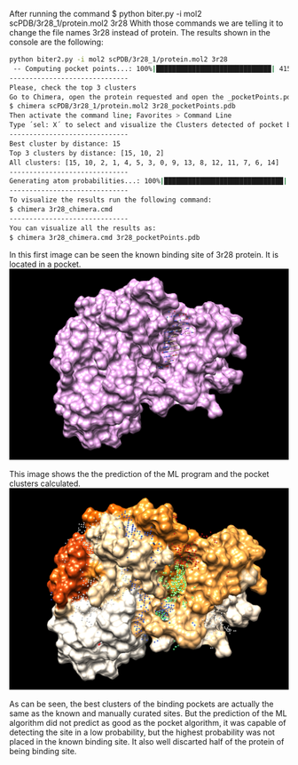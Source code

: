 After running the command
$ python biter.py -i mol2 scPDB/3r28_1/protein.mol2 3r28
Whith those commands we are telling it to change the file names 3r28 instead of protein.
The results shown in the console are the following:

```bash
python biter2.py -i mol2 scPDB/3r28_1/protein.mol2 3r28
 -- Computing pocket points...: 100%|█████████████████████████████| 41512/41512 [01:00<00:00, 689.34it/s]
------------------------------
Please, check the top 3 clusters
Go to Chimera, open the protein requested and open the _pocketPoints.pdb file. You can use:
$ chimera scPDB/3r28_1/protein.mol2 3r28_pocketPoints.pdb
Then activate the command line; Favorites > Command Line
Type ´sel: X´ to select and visualize the Clusters detected of pocket binding sites.
------------------------------
Best cluster by distance: 15
Top 3 clusters by distance: [15, 10, 2]
All clusters: [15, 10, 2, 1, 4, 5, 3, 0, 9, 13, 8, 12, 11, 7, 6, 14]
------------------------------
Generating atom probabilities...: 100%|██████████████████████████████| 2366/2366 [12:38<00:00,  3.12it/s]
------------------------------
To visualize the results run the following command:
$ chimera 3r28_chimera.cmd
------------------------------
You can visualize all the results as:
$ chimera 3r28_chimera.cmd 3r28_pocketPoints.pdb
```
In this first image can be seen the known binding site of 3r28 protein. It is located in a pocket.
![3r28 known binding site](3r28_known_pocket.png "3r28 visualisation in chimera of known binding points")

This image shows the the prediction of the ML program and the pocket clusters calculated.
![3r28 output chimera](3r28_prediction.png "3r28 visualisation in chimera of probabilities and pocket cluster points")

As can be seen, the best clusters of the binding pockets are actually the same as the known and manually curated sites. But the prediction of the ML algorithm did not predict as good as the pocket algorithm, it was capable of detecting the site in a low probability, but the highest probability was not placed in the known binding site. It also well discarted half of the protein of being binding site.